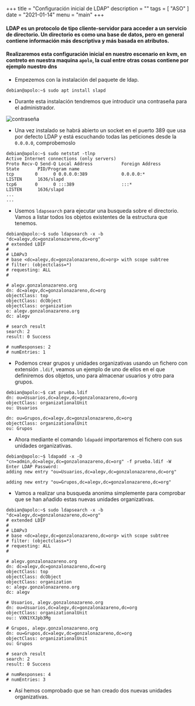 +++
title = "Configuración inicial de LDAP"
description = ""
tags = [
    "ASO"
]
date = "2021-01-14"
menu = "main"
+++

#### LDAP es un protocolo de tipo cliente-servidor para acceder a un servicio de directorio. Un directorio es como una base de datos, pero en general contiene información más descriptiva y más basada en atributos.

#### Realizaremos esta configuración inicial en nuestro escenario en kvm, en contreto en nuestra maquina `apolo`, la cual entre otras cosas contiene por ejemplo nuestro dns

* Empezemos con la instalación del paquete de ldap.

~~~
debian@apolo:~$ sudo apt install slapd
~~~

* Durante esta instalación tendremos que introducir una contraseña para el administrador.

![contraseña](/ldap/1.png)

* Una vez instalado se habrá abierto un socket en el puerto 389 que usa por defecto LDAP y está escuchando todas las peticiones desde la `0.0.0.0`, comprobemoslo

~~~
debian@apolo:~$ sudo netstat -tlnp
Active Internet connections (only servers)
Proto Recv-Q Send-Q Local Address           Foreign Address         State       PID/Program name             
tcp        0      0 0.0.0.0:389             0.0.0.0:*               LISTEN      1636/slapd                 
tcp6       0      0 :::389                  :::*                    LISTEN      1636/slapd
...
...
~~~

* Usemos `ldapsearch` para ejecutar una busqueda sobre el directorio. Vamos a listar todos los objetos existentes de la estructura que tenemos.

~~~
debian@apolo:~$ sudo ldapsearch -x -b "dc=alegv,dc=gonzalonazareno,dc=org"
# extended LDIF
#
# LDAPv3
# base <dc=alegv,dc=gonzalonazareno,dc=org> with scope subtree
# filter: (objectclass=*)
# requesting: ALL
#

# alegv.gonzalonazareno.org
dn: dc=alegv,dc=gonzalonazareno,dc=org
objectClass: top
objectClass: dcObject
objectClass: organization
o: alegv.gonzalonazareno.org
dc: alegv

# search result
search: 2
result: 0 Success

# numResponses: 2
# numEntries: 1
~~~

* Podemos crear grupos y unidades organizativas usando un fichero con extensión `.ldif`, veamos un ejemplo de uno de ellos en el que definiremos dos objetos, uno para almacenar usuarios y otro para grupos.

~~~
debian@apolo:~$ cat prueba.ldif 
dn: ou=Usuarios,dc=alegv,dc=gonzalonazareno,dc=org
objectClass: organizationalUnit
ou: Usuarios 

dn: ou=Grupos,dc=alegv,dc=gonzalonazareno,dc=org
objectClass: organizationalUnit
ou: Grupos
~~~

* Ahora mediante el comando `ldapadd` importaremos el fichero con sus unidades organizativas.

~~~
debian@apolo:~$ ldapadd -x -D "cn=admin,dc=alegv,dc=gonzalonazareno,dc=org" -f prueba.ldif -W
Enter LDAP Password: 
adding new entry "ou=Usuarios,dc=alegv,dc=gonzalonazareno,dc=org"

adding new entry "ou=Grupos,dc=alegv,dc=gonzalonazareno,dc=org"
~~~

* Vamos a realizar una busqueda anonima simplemente para comprobar que se han añadido estas nuevas unidades organizativas.

~~~
debian@apolo:~$ sudo ldapsearch -x -b "dc=alegv,dc=gonzalonazareno,dc=org"
# extended LDIF
#
# LDAPv3
# base <dc=alegv,dc=gonzalonazareno,dc=org> with scope subtree
# filter: (objectclass=*)
# requesting: ALL
#

# alegv.gonzalonazareno.org
dn: dc=alegv,dc=gonzalonazareno,dc=org
objectClass: top
objectClass: dcObject
objectClass: organization
o: alegv.gonzalonazareno.org
dc: alegv

# Usuarios, alegv.gonzalonazareno.org
dn: ou=Usuarios,dc=alegv,dc=gonzalonazareno,dc=org
objectClass: organizationalUnit
ou:: VXN1YXJpb3Mg

# Grupos, alegv.gonzalonazareno.org
dn: ou=Grupos,dc=alegv,dc=gonzalonazareno,dc=org
objectClass: organizationalUnit
ou: Grupos

# search result
search: 2
result: 0 Success

# numResponses: 4
# numEntries: 3
~~~

* Así hemos comprobado que se han creado dos nuevas unidades organizativas.